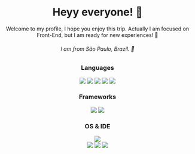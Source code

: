 <div align="center">
	<h1>Heyy everyone! 🤠</h1>
	<p>Welcome to my profile, I hope you enjoy this trip. Actually I am focused on Front-End, but I am ready for new experiences! 🌌</p>
</div>


<div align="center">
	<h6>I am from São Paulo, Brazil. 💚</h6>
</div>

<div align="center">	
	<h3>Languages</h3>
	<img src="https://img.shields.io/badge/Python-3776AB?style=for-the-badge&logo=python&logoColor=white" />
	<img src="https://img.shields.io/badge/HTML5-E34F26?style=for-the-badge&logo=html5&logoColor=white" />
	<img src="https://img.shields.io/badge/CSS3-1572B6?style=for-the-badge&logo=css3&logoColor=white" />
	<img src="https://img.shields.io/badge/JavaScript-323330?style=for-the-badge&logo=javascript&logoColor=F7DF1E" />
	<img src="https://img.shields.io/badge/TypeScript-007ACC?style=for-the-badge&logo=typescript&logoColor=white" />
</div>	

<div align="center">
	<h3>Frameworks</h3>
	<img src="https://img.shields.io/badge/React-20232A?style=for-the-badge&logo=react&logoColor=61DAFB" />
	<img src="https://img.shields.io/badge/next.js-000000?style=for-the-badge&logo=nextdotjs&logoColor=white" />
</div>	
	
	
<div align="center">
	<h3>OS  & IDE</h3>
	<img src="https://img.shields.io/badge/Windows-0078D6?style=for-the-badge&logo=windows&logoColor=white" />
</div>	
<div align="center">
	<div align="center">
	<img src="https://img.shields.io/badge/Visual_Studio_Code-0078D4?style=for-the-badge&logo=visual%20studio%20code&logoColor=white" />
	<img src="https://img.shields.io/badge/PyCharm-000000.svg?&style=for-the-badge&logo=PyCharm&logoColor=white" />
	<img src="https://img.shields.io/badge/sublime_text-%23575757.svg?&style=for-the-badge&logo=sublime-text&logoColor=important" />
	</div>	
</div>
